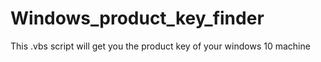 # Windows_product_key_finder
This .vbs script will get you the product key of your windows 10 machine
